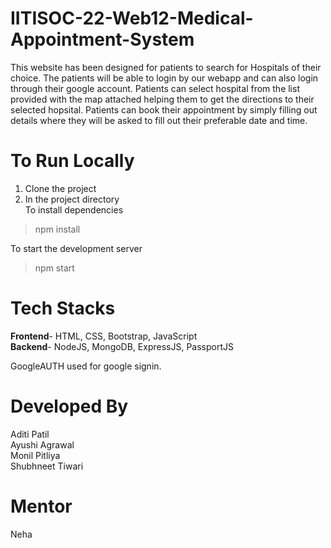 # IITISOC-22-Web12-Medical-Appointment-System

This website has been designed for patients to search for Hospitals of their choice. 
The patients will be able to login by our webapp and can also login through their google account.
Patients can select hospital from the list provided with the map attached helping them to get the directions to their selected hopsital.
Patients can book their appointment by simply filling out details where they will be asked to fill out their preferable date and time.

# To Run Locally 

1. Clone the project  
2. In the project directory</br> To install dependencies</br> 
 > npm install </br> 

To start the development server</br>

 > npm start

# Tech Stacks
**Frontend**- HTML, CSS, Bootstrap, JavaScript  
**Backend**- NodeJS, MongoDB, ExpressJS, PassportJS  

GoogleAUTH used for google signin.


# Developed By
Aditi Patil  
Ayushi Agrawal  
Monil Pitliya  
Shubhneet Tiwari

# Mentor
Neha


